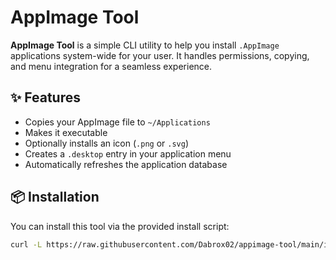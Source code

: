 # AppImage Tool

**AppImage Tool** is a simple CLI utility to help you install `.AppImage` applications system-wide for your user. It handles permissions, copying, and menu integration for a seamless experience.

## ✨ Features

- Copies your AppImage file to `~/Applications`
- Makes it executable
- Optionally installs an icon (`.png` or `.svg`)
- Creates a `.desktop` entry in your application menu
- Automatically refreshes the application database

## 📦 Installation

You can install this tool via the provided install script:

```bash
curl -L https://raw.githubusercontent.com/Dabrox02/appimage-tool/main/install.sh | bash
